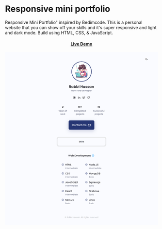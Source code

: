 # Responsive mini portfolio
Responsive Mini Portfolio" inspired by Bedimcode. This is a personal website that you can show off your skills and it's super responsive and light and dark mode. Build using HTML, CSS, &amp; JavaScript.

<h4 align="center"><a href="https://itrabbi.github.io/">Live Demo</a></h4>

![Banner](https://raw.githubusercontent.com/itrabbi/itrabbi.github.io/main/assets/images/banner.png)